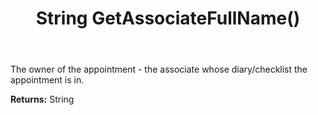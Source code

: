 ﻿---
uid: crmscript_ref_NSAppointment_GetAssociateFullName
title: String GetAssociateFullName()
intellisense: NSAppointment.GetAssociateFullName
keywords: NSAppointment, GetAssociateFullName
so.topic: reference
---

The owner of the appointment - the associate whose diary/checklist the appointment is in.

**Returns:** String


